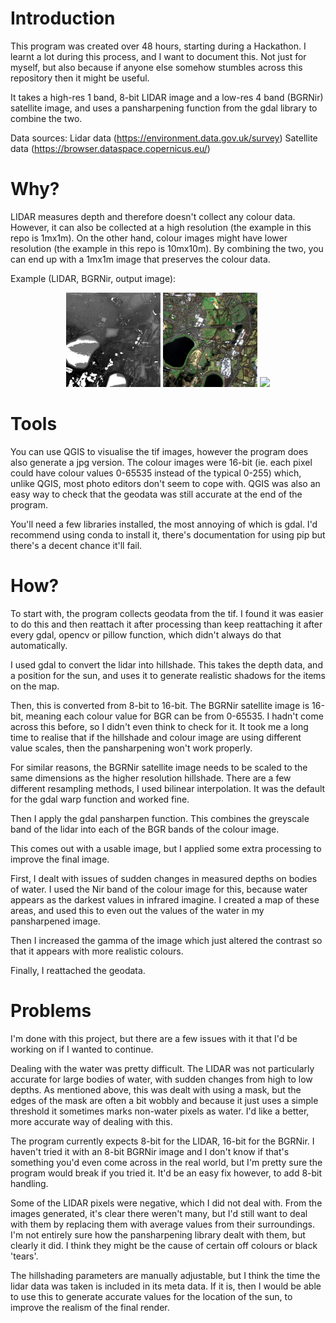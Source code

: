 # Introduction
This program was created over 48 hours, starting during a Hackathon. I learnt a lot during this process, and I want to document this. Not just for myself, but also because if anyone else somehow stumbles across this repository then it might be useful. 

It takes a high-res 1 band, 8-bit LIDAR image and a low-res 4 band (BGRNir) satellite image, and uses a pansharpening function from the gdal library to combine the two. 

Data sources:
Lidar data (https://environment.data.gov.uk/survey) 
Satellite data (https://browser.dataspace.copernicus.eu/)

# Why?
LIDAR measures depth and therefore doesn't collect any colour data. However, it can also be collected at a high resolution (the example in this repo is 1mx1m). On the other hand, colour images might have lower resolution (the example in this repo is 10mx10m). By combining the two, you can end up with a 1mx1m image that preserves the colour data.

Example (LIDAR, BGRNir, output image):
<p align="center">
  <img src="src/lidar1.jpg" width="30%" />
  <img src="src/satellite1.jpg" width="30%" />
  <img src="src/output_file.jpg" width="30%" />
</p>

# Tools
You can use QGIS to visualise the tif images, however the program does also generate a jpg version. The colour images were 16-bit (ie. each pixel could have colour values 0-65535 instead of the typical 0-255) which, unlike QGIS, most photo editors don't seem to cope with. QGIS was also an easy way to check that the geodata was still accurate at the end of the program. 

You'll need a few libraries installed, the most annoying of which is gdal. I'd recommend using conda to install it, there's documentation for using pip but there's a decent chance it'll fail. 

# How?
To start with, the program collects geodata from the tif. I found it was easier to do this and then reattach it after processing than keep reattaching it after every gdal, opencv or pillow function, which didn't always do that automatically.

I used gdal to convert the lidar into hillshade. This takes the depth data, and a position for the sun, and uses it to generate realistic shadows for the items on the map.

Then, this is converted from 8-bit to 16-bit. The BGRNir satellite image is 16-bit, meaning each colour value for BGR can be from 0-65535. I hadn't come across this before, so I didn't even think to check for it. It took me a long time to realise that if the hillshade and colour image are using different value scales, then the pansharpening won't work properly. 

For similar reasons, the BGRNir satellite image needs to be scaled to the same dimensions as the higher resolution hillshade. There are a few different resampling methods, I used bilinear interpolation. It was the default for the gdal warp function and worked fine. 

Then I apply the gdal pansharpen function. This combines the greyscale band of the lidar into each of the BGR bands of the colour image.

This comes out with a usable image, but I applied some extra processing to improve the final image. 

First, I dealt with issues of sudden changes in measured depths on bodies of water. I used the Nir band of the colour image for this, because water appears as the darkest values in infrared imagine. I created a map of these areas, and used this to even out the values of the water in my pansharpened image. 

Then I increased the gamma of the image which just altered the contrast so that it appears with more realistic colours.

Finally, I reattached the geodata.

# Problems
I'm done with this project, but there are a few issues with it that I'd be working on if I wanted to continue.

Dealing with the water was pretty difficult. The LIDAR was not particularly accurate for large bodies of water, with sudden changes from high to low depths. As mentioned above, this was dealt with using a mask, but the edges of the mask are often a bit wobbly and because it just uses a simple threshold it sometimes marks non-water pixels as water. I'd like a better, more accurate way of dealing with this.

The program currently expects 8-bit for the LIDAR, 16-bit for the BGRNir. I haven't tried it with an 8-bit BGRNir image and I don't know if that's something you'd even come across in the real world, but I'm pretty sure the program would break if you tried it. It'd be an easy fix however, to add 8-bit handling. 

Some of the LIDAR pixels were negative, which I did not deal with. From the images generated, it's clear there weren't many, but I'd still want to deal with them by replacing them with average values from their surroundings. I'm not entirely sure how the pansharpening library dealt with them, but clearly it did. I think they might be the cause of certain off colours or black 'tears'.

The hillshading parameters are manually adjustable, but I think the time the lidar data was taken is included in its meta data. If it is, then I would be able to use this to generate accurate values for the location of the sun, to improve the realism of the final render.
